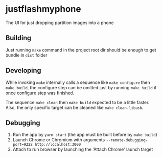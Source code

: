 # justflashmyphone

The UI for just dropping partition images into a phone

## Building

Just running `make` command in the project root dir should be enough to get bundle in `dist` folder

## Developing

While invoking `make` internally calls a sequence like `make configure` then `make build`,
the configure step can be omitted just by running `make build` if once configure step was finished.

The sequence `make clean` then `make build` expected to be a little faster.
Also, the only specific target can be cleaned like `make clean-libusb`.

## Debugging

1. Run the app by `yarn start` (the app must be built before by `make build`)
2. Launch Chrome or Chromium with arguments `--remote-debugging-port=9222 http://localhost:3000`
3. Attach to run browser by launching the 'Attach Chrome' launch target
